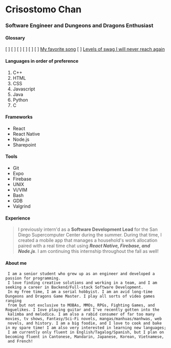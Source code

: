 # Crisostomo Chan

### Software Engineer and Dungeons and Dragons Enthusiast

#### Glossary

[ ]
[ ]
[ ]
[ ]
[ ]
[ ] [My favorite song](https://www.youtube.com/watch?v=SIuF37EWaLU)
[ ] [Levels of swag I will never reach again](Swagapino.png)

#### Languages in order of preference

1. C++
2. HTML
3. CSS
4. Javascript
5. Java
6. Python
7. C

#### Frameworks

- React
- React Native
- Node.js
- Sharepoint

#### Tools

- Git
- Expo
- Firebase
- UNIX
- Vi/VIM
- Bash
- GDB
- Valgrind

#### Experience

> I previously intern'd as a **Software Development Lead** for the San Diego Supercomputer Center during the summer. During that time, I created a mobile app that manages a household's work allocation paired with a real time chat using **_React Native, Firebase, and Node.js_**. I am continuing this internship throughout the fall as well!

#### About me

```
 I am a senior student who grew up as an engineer and developed a passion for programming.
 I love finding creative solutions and working in a team, and I am seeking a career in Backend/Full-stack Software Development.
 In my free time, I am a serial hobbyist. I am an avid long-time Dungeons and Dragons Game Master. I play all sorts of video games ranging
 from but not exclusive to MOBAs, MMOs, RPGs, Fighting Games, and Roguelikes. I Iove playing guitar and I've recently gotten into the
 kalimba and melodica. I am also a rabid consumer of far too many movies, tv shows, Fantasy/Sci-Fi novels, mangas/manhuas/manhwas, web
 novels, and history. I am a big foodie, and I love to cook and bake in my spare time! I am also very interested in learning new languages;
 I am currently only fluent in English/Tagalog/Spanish, but I plan on becoming fluent in Cantonese, Mandarin, Japanese, Korean, Vietnamese,
 and French!
```
